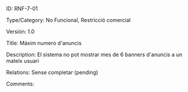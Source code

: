 ID:
RNF-7-01

Type/Category:
No Funcional, Restricció comercial

Versión:
1.0

Title:
Máxim numero d'anuncis

Description:
El sistema no pot mostrar mes de 6 banners d'anuncis a un mateix usuari

Relations:
Sense completar (pending)

Comments:
